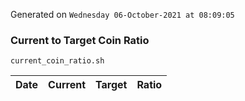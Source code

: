 Generated on `Wednesday 06-October-2021 at 08:09:05`

### Current to Target Coin Ratio
`current_coin_ratio.sh`

Date|Current|Target|Ratio
---|---|---|---
